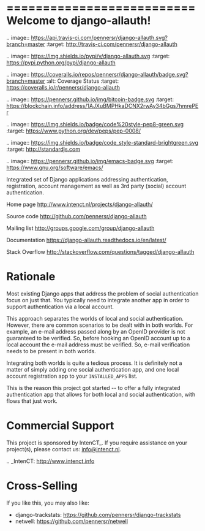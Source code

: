 ==========================
Welcome to django-allauth!
==========================

.. image:: https://api.travis-ci.com/pennersr/django-allauth.svg?branch=master
   :target: http://travis-ci.com/pennersr/django-allauth

.. image:: https://img.shields.io/pypi/v/django-allauth.svg
   :target: https://pypi.python.org/pypi/django-allauth

.. image:: https://coveralls.io/repos/pennersr/django-allauth/badge.svg?branch=master
   :alt: Coverage Status
   :target: https://coveralls.io/r/pennersr/django-allauth

.. image:: https://pennersr.github.io/img/bitcoin-badge.svg
   :target: https://blockchain.info/address/1AJXuBMPHkaDCNX2rwAy34bGgs7hmrePEr

.. image:: https://img.shields.io/badge/code%20style-pep8-green.svg
   :target: https://www.python.org/dev/peps/pep-0008/

.. image:: https://img.shields.io/badge/code_style-standard-brightgreen.svg
   :target: http://standardjs.com

.. image:: https://pennersr.github.io/img/emacs-badge.svg
   :target: https://www.gnu.org/software/emacs/

Integrated set of Django applications addressing authentication,
registration, account management as well as 3rd party (social) account
authentication.

Home page
  http://www.intenct.nl/projects/django-allauth/

Source code
  http://github.com/pennersr/django-allauth

Mailing list
  http://groups.google.com/group/django-allauth

Documentation
  https://django-allauth.readthedocs.io/en/latest/

Stack Overflow
  http://stackoverflow.com/questions/tagged/django-allauth

Rationale
=========

Most existing Django apps that address the problem of social
authentication focus on just that. You typically need to integrate
another app in order to support authentication via a local
account.

This approach separates the worlds of local and social
authentication. However, there are common scenarios to be dealt with
in both worlds. For example, an e-mail address passed along by an
OpenID provider is not guaranteed to be verified. So, before hooking
an OpenID account up to a local account the e-mail address must be
verified. So, e-mail verification needs to be present in both worlds.

Integrating both worlds is quite a tedious process. It is definitely
not a matter of simply adding one social authentication app, and one
local account registration app to your ``INSTALLED_APPS`` list.

This is the reason this project got started -- to offer a fully
integrated authentication app that allows for both local and social
authentication, with flows that just work.


Commercial Support
==================

This project is sponsored by IntenCT_. If you require assistance on
your project(s), please contact us: info@intenct.nl.

.. _IntenCT: http://www.intenct.info


Cross-Selling
=============

If you like this, you may also like:

- django-trackstats: https://github.com/pennersr/django-trackstats
- netwell: https://github.com/pennersr/netwell
